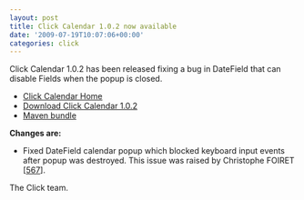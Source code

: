 ```yaml
---
layout: post
title: Click Calendar 1.0.2 now available
date: '2009-07-19T10:07:06+00:00'
categories: click
---
```

<p>Click Calendar 1.0.2 has been released fixing a bug in DateField that can disable Fields when the popup is
closed.<br /></p><ul><li><a href="http://code.google.com/p/click-calendar/" title="Click Calendar">Click Calendar Home</a></li><li><a href="http://click-calendar.googlecode.com/files/click-calendar-1.0.2.jar" title="Click Calendar Jar">Download Click Calendar 1.0.2<br /></a></li><li><a href="http://repo2.maven.org/maven2/net/sf/click/click-calendar/" title="Maven Bundles">Maven bundle</a><br /></li></ul><span style="font-weight: bold;">Changes are:</span><br /><ul><li class="change">
Fixed DateField calendar popup which blocked keyboard input events
after popup was destroyed. This
issue was raised by Christophe FOIRET [<a href="https://issues.apache.org/click/browse/CLK-567" target="_blank">567</a>].       </li></ul>The Click team.
